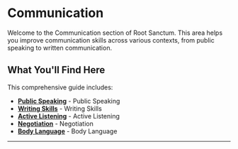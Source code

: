 # Communication

Welcome to the Communication section of Root Sanctum. This area helps you improve communication skills across various contexts, from public speaking to written communication.

## What You'll Find Here

This comprehensive guide includes:

- **[Public Speaking](./public-speaking.md)** - Public Speaking
- **[Writing Skills](./writing-skills.md)** - Writing Skills
- **[Active Listening](./active-listening.md)** - Active Listening
- **[Negotiation](./negotiation.md)** - Negotiation
- **[Body Language](./body-language.md)** - Body Language

---
